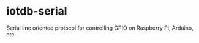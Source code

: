 iotdb-serial
============

Serial line oriented protocol for controlling GPIO on Raspberry Pi, Arduino, etc.
